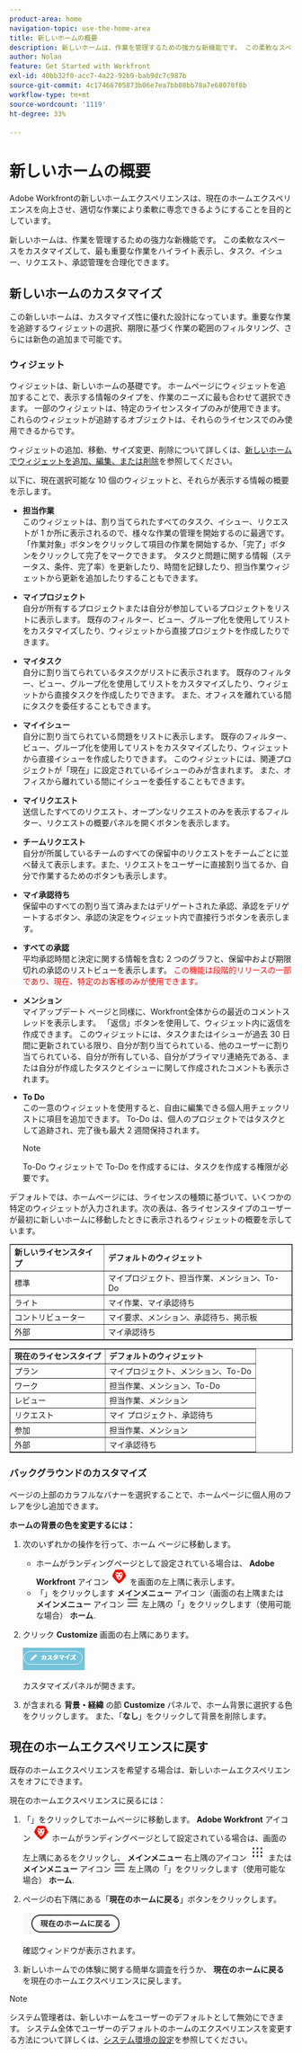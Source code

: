 ```yaml
---
product-area: home
navigation-topic: use-the-home-area
title: 新しいホームの概要
description: 新しいホームは、作業を管理するための強力な新機能です。 この柔軟なスペースは、ユーザーにとって最も重要な作業を強調し、タスク、イシュー、リクエスト、承認の管理を合理化するためにカスタマイズできます。
author: Nolan
feature: Get Started with Workfront
exl-id: 40bb32f0-acc7-4a22-92b9-bab9dc7c987b
source-git-commit: 4c17466705873b06e7ea7bb08bb78a7e68078f8b
workflow-type: tm+mt
source-wordcount: '1119'
ht-degree: 33%

---
```


# 新しいホームの概要



<!--Audited: 12/2023-->

Adobe Workfrontの新しいホームエクスペリエンスは、現在のホームエクスペリエンスを向上させ、適切な作業により柔軟に専念できるようにすることを目的としています。

新しいホームは、作業を管理するための強力な新機能です。 この柔軟なスペースをカスタマイズして、最も重要な作業をハイライト表示し、タスク、イシュー、リクエスト、承認管理を合理化できます。

## 新しいホームのカスタマイズ

この新しいホームは、カスタマイズ性に優れた設計になっています。重要な作業を追跡するウィジェットの選択、期限に基づく作業の範囲のフィルタリング、さらには新色の追加まで可能です。

### ウィジェット

ウィジェットは、新しいホームの基礎です。 ホームページにウィジェットを追加することで、表示する情報のタイプを、作業のニーズに最も合わせて選択できます。 一部のウィジェットは、特定のライセンスタイプのみが使用できます。これらのウィジェットが追跡するオブジェクトは、それらのライセンスでのみ使用できるからです。

ウィジェットの追加、移動、サイズ変更、削除について詳しくは、[新しいホームでウィジェットを追加、編集、または削除](/help/quicksilver/workfront-basics/using-home/new-home/add-edit-remove-widgets-in-new-home.md)を参照してください。

以下に、現在選択可能な 10 個のウィジェットと、それらが表示する情報の概要を示します。

* **担当作業**\
    このウィジェットは、割り当てられたすべてのタスク、イシュー、リクエストが 1 か所に表示されるので、様々な作業の管理を開始するのに最適です。 「作業対象」ボタンをクリックして項目の作業を開始するか、「完了」ボタンをクリックして完了をマークできます。 タスクと問題に関する情報（ステータス、条件、完了率）を更新したり、時間を記録したり、担当作業ウィジェットから更新を追加したりすることもできます。

* **マイプロジェクト**\
    自分が所有するプロジェクトまたは自分が参加しているプロジェクトをリストに表示します。 既存のフィルター、ビュー、グループ化を使用してリストをカスタマイズしたり、ウィジェットから直接プロジェクトを作成したりできます。

* **マイタスク**\
    自分に割り当てられているタスクがリストに表示されます。 既存のフィルター、ビュー、グループ化を使用してリストをカスタマイズしたり、ウィジェットから直接タスクを作成したりできます。 また、オフィスを離れている間にタスクを委任することもできます。

* **マイイシュー**\
    自分に割り当てられている問題をリストに表示します。 既存のフィルター、ビュー、グループ化を使用してリストをカスタマイズしたり、ウィジェットから直接イシューを作成したりできます。 このウィジェットには、関連プロジェクトが「現在」に設定されているイシューのみが含まれます。 また、オフィスから離れている間にイシューを委任することもできます。

* **マイリクエスト**\
    送信したすべてのリクエスト、オープンなリクエストのみを表示するフィルター、リクエストの概要パネルを開くボタンを表示します。

* **チームリクエスト**\
    自分が所属しているチームのすべての保留中のリクエストをチームごとに並べ替えて表示します。また、リクエストをユーザーに直接割り当てるか、自分で作業するためのボタンも表示します。

* **マイ承認待ち**\
    保留中のすべての割り当て済みまたはデリゲートされた承認、承認をデリゲートするボタン、承認の決定をウィジェット内で直接行うボタンを表示します。

* **すべての承認**\
        <span class="preview"> 平均承認時間と決定に関する情報を含む 2 つのグラフと、保留中および期限切れの承認のリストビューを表示します。</span> <span style="color: #ff0000;">この機能は段階的リリースの一部であり、現在、特定のお客様のみが使用できます。</span>

* **メンション**\
    マイアップデート ページと同様に、Workfront全体からの最近のコメントスレッドを表示します。 「返信」ボタンを使用して、ウィジェット内に返信を作成できます。 このウィジェットには、タスクまたはイシューが過去 30 日間に更新されている限り、自分が割り当てられている、他のユーザーに割り当てられている、自分が所有している、自分がプライマリ連絡先である、または自分が作成したタスクとイシューに関して作成されたコメントも表示されます。

* **To Do**\
    この一意のウィジェットを使用すると、自由に編集できる個人用チェックリストに項目を追加できます。 To-Do は、個人のプロジェクトではタスクとして追跡され、完了後も最大 2 週間保持されます。

  >[!NOTE]
  >
  >To-Do ウィジェットで To-Do を作成するには、タスクを作成する権限が必要です。

デフォルトでは、ホームページには、ライセンスの種類に基づいて、いくつかの特定のウィジェットが入力されます。次の表は、各ライセンスタイプのユーザーが最初に新しいホームに移動したときに表示されるウィジェットの概要を示しています。

<table border="1" class="inlineTable">
    <tr>
        <td><b>新しいライセンスタイプ</b></td>
        <td><b>デフォルトのウィジェット</b></td>
    </tr>
    <tr>
        <td>標準</td>
        <td>マイプロジェクト、担当作業、メンション、To-Do</td>
    </tr>
    <tr>
        <td>ライト</td>
        <td>マイ作業、マイ承認待ち</td>
    </tr>
    <tr>
        <td>コントリビューター</td>
        <td>マイ要求、メンション、承認待ち、掲示板</td>
    </tr>
    <tr>
        <td>外部</td>
        <td>マイ承認待ち</td>
    </tr>
</table>

<table border="1" class="inlineTable">
    <tr>
        <td><b>現在のライセンスタイプ</b></td>
        <td><b>デフォルトのウィジェット</b></td>
    </tr>
    <tr>
        <td>プラン</td>
        <td>マイプロジェクト、メンション、To-Do</td>
    </tr>
    <tr>
        <td>ワーク</td>
        <td>担当作業、メンション、To-Do</td>
    </tr>
    <tr>
        <td>レビュー</td>
        <td>担当作業、メンション</td>
    </tr>
    <tr>
        <td>リクエスト</td>
        <td>マイ プロジェクト、承認待ち</td>
    </tr>
    <tr>
        <td>参加</td>
        <td>担当作業、メンション</td>
    </tr>
    <tr>
        <td>外部</td>
        <td>マイ承認待ち</td>
    </tr>
</table>

### バックグラウンドのカスタマイズ

ページの上部のカラフルなバナーを選択することで、ホームページに個人用のフレアを少し追加できます。

**ホームの背景の色を変更するには：**

1. 次のいずれかの操作を行って、ホーム ページに移動します。

   * ホームがランディングページとして設定されている場合は、 **Adobe Workfront** アイコン ![Adobe Workfrontアイコン](../new-home/assets/home-icon-30x29.png) を画面の左上隅に表示します。
   * 「」をクリックします **メインメニュー** アイコン（画面の右上隅または **メインメニュー** アイコン ![メインメニューアイコン](../new-home/assets/main-menu-icon-left-nav.png) 左上隅の「」をクリックします（使用可能な場合） **ホーム**.

1. クリック **Customize** 画面の右上隅にあります。

   ![カスタマイズボタン](../new-home/assets/customize-button.png)

   カスタマイズパネルが開きます。

1. が含まれる **背景・経緯** の節 **Customize** パネルで、ホーム背景に選択する色をクリックします。 また、「**なし**」をクリックして背景を削除します。

## 現在のホームエクスペリエンスに戻す

既存のホームエクスペリエンスを希望する場合は、新しいホームエクスペリエンスをオフにできます。

現在のホームエクスペリエンスに戻るには：

1. 「」をクリックしてホームページに移動します。 **Adobe Workfront** アイコン ![Adobe Workfrontアイコン](../new-home/assets/home-icon-30x29.png) ホームがランディングページとして設定されている場合は、画面の左上隅にあるをクリックし、 **メインメニュー** 右上隅のアイコン ![](assets/dots-main-menu.png) または **メインメニュー** アイコン ![メインメニューアイコン](../new-home/assets/main-menu-icon-left-nav.png) 左上隅の「」をクリックします（使用可能な場合） **ホーム**.

1. ページの右下隅にある「**現在のホームに戻る**」ボタンをクリックします。

   ![現在のホームに戻るボタン](../new-home/assets/go-back-to-current-home-button.png)

   確認ウィンドウが表示されます。

1. 新しいホームでの体験に関する簡単な調査を行うか、 **現在のホームに戻る** を現在のホームエクスペリエンスに戻します。

>[!NOTE]
>
> システム管理者は、新しいホームをユーザーのデフォルトとして無効にできます。 システム全体でユーザーのデフォルトのホームのエクスペリエンスを変更する方法について詳しくは、[システム環境の設定](/help/quicksilver/administration-and-setup/manage-workfront/security/configure-security-preferences.md)を参照してください。
